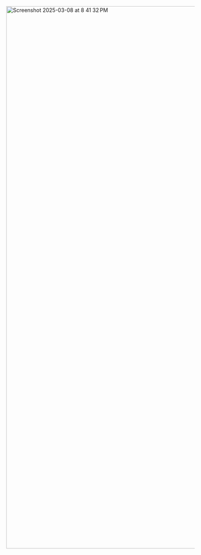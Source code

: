<img width="1448" alt="Screenshot 2025-03-08 at 8 41 32 PM" src="https://github.com/user-attachments/assets/3f4c98e4-1c47-4d9d-b61c-46f4905ef5e8" />
